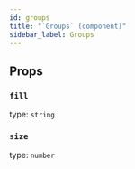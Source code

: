 ```yaml
---
id: groups
title: "`Groups` (component)"
sidebar_label: Groups
---
```



Props
-----

### `fill`

type: `string`


### `size`

type: `number`

